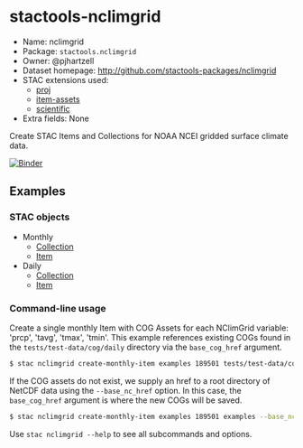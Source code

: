 # stactools-nclimgrid

- Name: nclimgrid
- Package: `stactools.nclimgrid`
- Owner: @pjhartzell
- Dataset homepage: http://github.com/stactools-packages/nclimgrid
- STAC extensions used:
  - [proj](https://github.com/stac-extensions/projection/)
  - [item-assets](https://github.com/stac-extensions/item-assets)
  - [scientific](https://github.com/stac-extensions/scientific)
- Extra fields: None

Create STAC Items and Collections for NOAA NCEI gridded surface climate data.

[![Binder](https://mybinder.org/badge_logo.svg)](https://mybinder.org/v2/gh/stactools-packages/nclimgrid/main?filepath=docs/installation_and_basic_usage.ipynb)

## Examples

### STAC objects

- Monthly
  - [Collection](examples/monthly/collection.json)
  - [Item](examples/monthly/nclimgrid-189501/nclimgrid-189501.json)
- Daily
  - [Collection](examples/daily/collection.json)
  - [Item](examples/daily/202201-grd-prelim-01/202201-grd-prelim-01.json)

### Command-line usage

Create a single monthly Item with COG Assets for each NClimGrid variable: 'prcp', 'tavg', 'tmax', 'tmin'. This example references existing COGs found in the `tests/test-data/cog/daily` directory via the `base_cog_href` argument.

```bash
$ stac nclimgrid create-monthly-item examples 189501 tests/test-data/cog/monthly
```

If the COG assets do not exist, we supply an href to a root directory of NetCDF data using the `--base_nc_href`
option. In this case, the `base_cog_href` argument is where the new COGs will be saved.

```bash
$ stac nclimgrid create-monthly-item examples 189501 examples --base_nc_href tests/test-data/netcdf/monthly
```

Use `stac nclimgrid --help` to see all subcommands and options.
